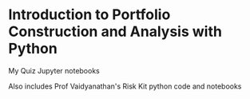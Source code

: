 # Introduction to Portfolio Construction and Analysis with Python

My Quiz Jupyter notebooks

Also includes Prof Vaidyanathan's Risk Kit python code and notebooks
